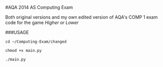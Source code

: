 #AQA 2014 AS Computing Exam

Both original versions and my own edited version of AQA's COMP 1 exam code for the game _Higher or Lower_

###USAGE

`cd ~/Computing-Exam/changed`

`chmod +x main.py`

`./main.py`
